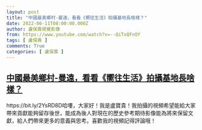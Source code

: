 ```yaml
---
layout: post
title: "中國最美鄉村-曼遠，看看《嚮往生活》拍攝基地長啥樣？"
date: 2022-06-11T08:00:00.000Z
author: 盧保貴視覺影像
from: https://www.youtube.com/watch?v=--QiTxQFnOY
tags: [ 盧保貴 ]
comments: True
categories: [ 盧保貴 ]
---
```

<!--1654934400000-->
[中國最美鄉村-曼遠，看看《嚮往生活》拍攝基地長啥樣？](https://www.youtube.com/watch?v=--QiTxQFnOY)
------

<div>
https://bit.ly/2YsRD8D哈嘍，大家好！我是盧寶貴！我拍攝的視頻希望能給大家帶來貢獻能夠留存後世，能成為後人對現在的歷史參考期待影像能為將來保留文獻，給人們帶來更多的意義與思考。喜歡我的視頻記得評論哦！
</div>
